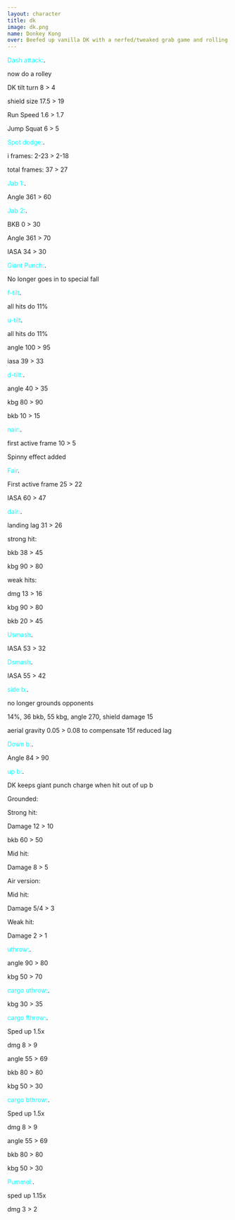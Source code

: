 ```yaml
---
layout: character
title: dk
image: dk.png
name: Donkey Kong
over: Beefed up vanilla DK with a nerfed/tweaked grab game and rolling dash attack.
---
```


<span style="color:cyan">Dash attack:</span>.

now do a rolley

DK tilt turn 8 > 4

shield size 17.5 > 19

Run Speed 1.6 > 1.7

Jump Squat 6 > 5


<span style="color:cyan">Spot dodge:</span>.

i frames: 2-23 > 2-18

total frames: 37 > 27


<span style="color:cyan">Jab 1:</span>.

Angle 361 > 60


<span style="color:cyan">Jab 2:</span>.

BKB 0 > 30

Angle 361 > 70

IASA 34 > 30


<span style="color:cyan">Giant Punch:</span>.

No longer goes in to special fall


<span style="color:cyan">f-tilt</span>.

all hits do 11%


<span style="color:cyan">u-tilt</span>.

all hits do 11%

angle 100 > 95

iasa 39 > 33


<span style="color:cyan">d-tilt:</span>.

angle 40 > 35

kbg 80 > 90

bkb 10 > 15


<span style="color:cyan">nair:</span>.

first active frame 10 > 5

Spinny effect added


<span style="color:cyan">Fair</span>.

First active frame 25 > 22

IASA 60 > 47 


<span style="color:cyan">dair:</span>.

landing lag 31 > 26


strong hit:

bkb 38 > 45

kbg 90 > 80

weak hits:

dmg 13 > 16

kbg 90 > 80

bkb 20 > 45


<span style="color:cyan">Usmash</span>.

IASA 53 > 32


<span style="color:cyan">Dsmash</span>.

IASA 55 > 42


<span style="color:cyan">side b:</span>.

no longer grounds opponents

14%, 36 bkb, 55 kbg, angle 270, shield damage 15

aerial gravity 0.05 > 0.08 to compensate 15f reduced lag


<span style="color:cyan">Down b:</span>.

Angle 84 > 90


<span style="color:cyan">up b:</span>.

DK keeps giant punch charge when hit out of up b


Grounded:

Strong hit:

Damage 12 > 10

bkb 60 > 50

Mid hit:

Damage 8 > 5


Air version:

Mid hit:

Damage 5/4 > 3

Weak hit:

Damage 2 > 1


<span style="color:cyan">uthrow:</span>.

angle 90 > 80

kbg 50 > 70


<span style="color:cyan">cargo uthrow:</span>.

kbg 30 > 35


<span style="color:cyan">cargo fthrow:</span>.

Sped up 1.5x

dmg 8 > 9

angle 55 > 69

bkb 80 > 80

kbg 50 > 30


<span style="color:cyan">cargo bthrow:</span>.

Sped up 1.5x

dmg 8 > 9

angle 55 > 69

bkb 80 > 80

kbg 50 > 30


<span style="color:cyan">Pummel:</span>.

sped up 1.15x

dmg 3 > 2